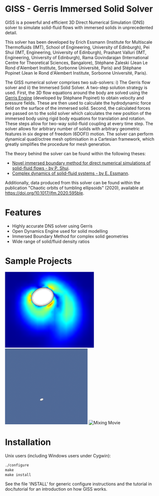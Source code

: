 # GISS - Gerris Immersed Solid Solver
GISS is a powerful and efficient 3D Direct Numerical Simulation (DNS) solver to simulate solid-fluid flows with immersed solids in unprecedented detail.

This solver has been developed by Erich Essmann (Institute for Multiscale Thermofluids (IMT), School of Engineering, University of Edinburgh), Pei Shui (IMT, Engineering, University of Edinburgh), Prashant Valluri (IMT, Engineering, University of Edinburgh), Rama Govindarajan (International Centre for Theoretical Sciences, Bangalore), Stéphane Zaleski (Jean Le Rond d'Alembert Institute, Sorbonne Université, Paris) and Stéphane Popinet (Jean le Rond d'Alembert Institute, Sorbonne Université, Paris). 

The GISS numerical solver comprises two sub-solvers: i) The Gerris flow solver and ii) the Immersed Solid Solver. A two-step solution strategy is used. First, the 3D flow equations around the body are solved using the [Gerris Engine](http://gfs.sourceforge.net/wiki/index.php/Main_Page) (developed by Stéphane Popinet) to obtain velocity and pressure fields. These are then used to calculate the hydrodynamic force field on the surface of the immersed solid.  Second, the calculated forces are passed on to the solid solver which calculates the new position of the immersed body using rigid body equations for translation and rotation. These steps allow for two-way solid-fluid coupling at every time step. The solver allows for arbitrary number of solids with arbitrary geometric features in six degree of freedom (6DOF)} motion. The solver can perform dynamical quad/octree mesh optimisation in a Cartesian framework, which greatly simplifies the procedure for mesh generation.

The theory behind the solver can be found within the following theses:
* [Novel immersed boundary method for direct numerical simulations of solid-fluid flows - by P. Shui](https://era.ed.ac.uk/bitstream/handle/1842/10050/Shui2015.pdf?sequence=4&isAllowed=y).
* [Complex dynamics of solid-fluid systems - by E. Essmann](https://era.ed.ac.uk/bitstream/handle/1842/37085/Essmann2020.pdf?sequence=1&isAllowed=y).

Additionally, data produced from this solver can be found within the publication "Chaotic orbits of tumbling ellipsoids" (2020), available at https://doi.org/10.1017/jfm.2020.595ble.

Features
========
* Highly accurate DNS solver using Gerris 
* Open Dynamics Engine used for solid modelling
* Immersed Boundary Method for complex solid geometries
* Wide range of solid/fluid density ratios

Sample Projects
===============

<img src="archive/images/Symmertic_Far_field.png" alt="Chaotic Ellipsoid" height="250"/> <img src="archive/images/Chaotic-Movie.gif" alt="Chaotic Movie" height="250"/> <img src="archive/images/mixing-movie.gif" alt="Mixing Movie" height="250"/>

Installation
============

Unix users (including Windows users under Cygwin):

```shell
./configure
make
make install
```

See the file 'INSTALL' for generic configure instructions and the tutorial
in doc/tutorial for an introduction on how GISS works.


